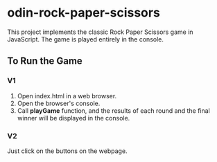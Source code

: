 # odin-rock-paper-scissors

This project implements the classic Rock Paper Scissors game in JavaScript. The game is played entirely in the console.

## To Run the Game

### V1
1. Open index.html in a web browser.
2. Open the browser's console.
3. Call **playGame** function, and the results of each round and the final winner will be displayed in the console.

### V2
Just click on the buttons on the webpage.
